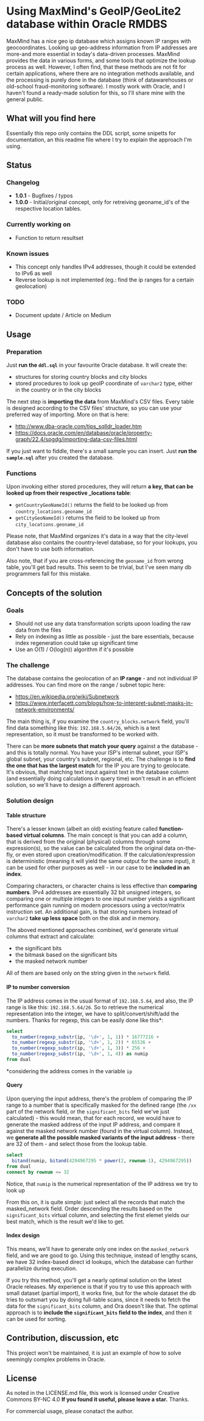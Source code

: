 # Using MaxMind's GeoIP/GeoLite2 database within Oracle RMDBS

MaxMind has a nice geo ip database which assigns known IP ranges with geocoordinates. Looking up geo-address information from IP addresses are more-and more essential in today's data-driven processes. MaxMind provides the data in various forms, and some tools that optimize the lookup process as well. However, I often find, that these methods are not fit for certain applications, where there are no integration methods available, and the processing is purely done in the database (think of datawarehouses or old-school fraud-monitoring software). I mostly work with Oracle, and I haven't found a ready-made solution for this, so I'll share mine with the general public.

## What will you find here
Essentially this repo only contains the DDL script, some snipetts for documentation, an this readme file where I try to explain the approach I'm using.

## Status

### Changelog

- **1.0.1** - Bugfixes / typos
- **1.0.0** - Initial/original concept, only for retreiving geoname_id's of the respective location tables.

### Currently working on

- Function to return resultset

### Known issues

- This concept only handles IPv4 addresses, though it could be extended to IPv6 as well
- Reverse lookup is not implemented (eg.: find the ip ranges for a certain geolocation)

### TODO

- Document update / Article on Medium

## Usage

### Preparation

Just **run the `ddl.sql`** in your favourite Oracle database. It will create the:

- structures for storing country blocks and city blocks
- stored procedures to look up geoIP coordinate of `varchar2` type, either in the country or in the city blocks

The next step is **importing the data** from MaxMind's CSV files. Every table is designed according to the CSV files' structure, so you can use your preferred way of importing. More on that is here: 

- http://www.dba-oracle.com/tips_sqlldr_loader.htm
- https://docs.oracle.com/en/database/oracle/property-graph/22.4/spgdg/importing-data-csv-files.html

If you just want to fiddle, there's a small sample you can insert. Just **run the `sample.sql`** after you created the database.

### Functions

Upon invoking either stored procedures, they will return **a key, that can be looked up from their respective _locations table**:

- `getCountryGeoNameId()` returns the field to be looked up from `country_locations.geoname_id`
- `getCityGeoNameId()` returns the field to be looked up from `city_locations.geoname_id`

Please note, that MaxMind organizes it's data in a way that the city-level database also contains the country-level database, so for your lookups, you don't have to use both information.

Also note, that if you are cross-referencing the `geoname_id` from wrong table, you'll get bad results. This seem to be trivial, but I've seen many db programmers fall for this mistake.

## Concepts of the solution

### Goals

- Should not use any data transformation scripts upoon loading the raw data from the files
- Rely on indexing as little as possible - just the bare essentials, because index regeneration could take up significant time
- Use an O(1) / O(log(n)) algorithm if it's possible

### The challenge

The database contains the geolocation of an **IP range** - and not individual IP addresses. You can find more on the range / subnet topic here: 
- https://en.wikipedia.org/wiki/Subnetwork
- https://www.interfacett.com/blogs/how-to-interpret-subnet-masks-in-network-environments/

The main thing is, if you examine the `country_blocks.network` field, you'll find data something like this: `192.168.5.64/26`, which is a text representation, so it must be transformed to be worked with.

There can be **more subnets that match your query** against a the database - and this is totally normal. You have your ISP's internal subnet, your ISP's global subnet, your country's subnet, regional, etc. The challenge is to **find the one that has the largest match** for the IP you are trying to geolocate. It's obvious, that matching text input against text in the database column (and essentially doing calculations in query time) won't result in an efficient solution, so we'll have to design a different approach.

### Solution design

#### Table structure

There's a lesser known (albeit an old) existing feature called **function-based virtual columns**. The main concept is that you can add a column, that is derived from the original (physical) columns through some expression(s), so the value can be calculated from the original data on-the-fly, or even stored upon creation/modification. If the calculation/expression is deterministic (meaning it will yield the same output for the same input), it can be used for other purposes as well - in our case to be **included in an index**.

Comparing characters, or character chains is less effective than **comparing numbers**. IPv4 addresses are essentially 32 bit unsigned integers, so comparing one or multiple integers to one input number yields a significant performance gain running on modern processors using a vector/matrix instruction set. An additional gain, is that storing numbers instead of `varchar2` **take up less space** both on the disk and in memory.

The aboved mentioned approaches combined, we'd generate virtual columns that extract and calculate:
- the significant bits
- the bitmask based on the significant bits
- the masked network number

All of them are based only on the string given in the `network` field.

#### IP to number conversion

The IP address comes in the usual format of `192.168.5.64`, and also, the IP range is like this: `192.168.5.64/26`. So to retrieve the numerical representation into the integer, we have to split/convert/shift/add the numbers. Thanks for regexp, this can be easily done like this*:

``` SQL
select 
  to_number(regexp_substr(ip, '\d+', 1, 1)) * 16777216 +
  to_number(regexp_substr(ip, '\d+', 1, 2)) * 65536 +
  to_number(regexp_substr(ip, '\d+', 1, 3)) * 256 +
  to_number(regexp_substr(ip, '\d+', 1, 4)) as numip
from dual
```
*considering the address comes in the variable `ip`

#### Query

Upon querying the input address, there's the problem of comparing the IP range to a number that is specifically masked for the defined range (the `/xx` part of the network field, or the `significant_bits` field we've just calculated) - this would mean, that for each record, we would have to generate the masked address of the input IP address, and compare it against the masked network number (found in the virtual column). Instead, we **generate all the possible masked variants of the input address** - there are 32 of them - and select those from the lookup table.

``` SQL
select 
  bitand(numip, bitand(4294967295 * power(2, rownum-1), 4294967295))
from dual
connect by rownum <= 32
```
Notice, that `numip` is the numerical representation of the IP address we try to look up

From this on, it is quite simple: just select all the records that match the masked_network field. Order descending the results based on the `significant_bits` virtual column, and selecting the first elemet yields our best match, which is the result we'd like to get.

#### Index design

This means, we'll have to generate only one index on the `masked_network` field, and we are good to go. Using this technique, instead of lengthy scans, we have 32 index-based direct id lookups, which the database can further parallelize during execution.

If you try this method, you'll get a nearly optimal solution on the latest Oracle releases. My experience is that if you try to use this approach with small dataset (partial import), it works fine, but for the whole dataset the db tries to outsmart you by doing full-table scans, since it needs to fetch the data for the `significant_bits` column, and Ora doesn't like that. The optimal approach is to **include the `significant_bits` field to the index**, and then it can be used for sorting.

## Contribution, discussion, etc

This project won't be maintained, it is just an example of how to solve seemingly complex problems in Oracle.

## License

As noted in the LICENSE.md file, this work is licensed under Creative Commons BY-NC 4.0 **If you found it useful, please leave a star.** Thanks.

For commercial usage, please conatact the author.
